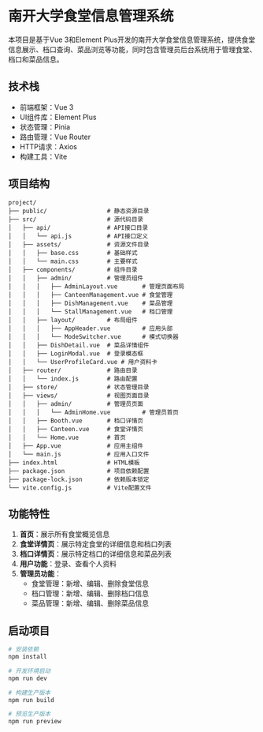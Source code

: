 # 南开大学食堂信息管理系统

本项目是基于Vue 3和Element Plus开发的南开大学食堂信息管理系统，提供食堂信息展示、档口查询、菜品浏览等功能，同时包含管理员后台系统用于管理食堂、档口和菜品信息。

## 技术栈

- 前端框架：Vue 3
- UI组件库：Element Plus
- 状态管理：Pinia
- 路由管理：Vue Router
- HTTP请求：Axios
- 构建工具：Vite

## 项目结构

```
project/
├── public/                 # 静态资源目录
├── src/                    # 源代码目录
│   ├── api/                # API接口目录
│   │   └── api.js          # API接口定义
│   ├── assets/             # 资源文件目录
│   │   ├── base.css        # 基础样式
│   │   └── main.css        # 主要样式
│   ├── components/         # 组件目录
│   │   ├── admin/          # 管理员组件
│   │   │   ├── AdminLayout.vue       # 管理页面布局
│   │   │   ├── CanteenManagement.vue # 食堂管理
│   │   │   ├── DishManagement.vue    # 菜品管理
│   │   │   └── StallManagement.vue   # 档口管理
│   │   ├── layout/         # 布局组件
│   │   │   ├── AppHeader.vue         # 应用头部
│   │   │   └── ModeSwitcher.vue      # 模式切换器
│   │   ├── DishDetail.vue  # 菜品详情组件
│   │   ├── LoginModal.vue  # 登录模态框
│   │   └── UserProfileCard.vue # 用户资料卡
│   ├── router/             # 路由目录
│   │   └── index.js        # 路由配置
│   ├── store/              # 状态管理目录
│   ├── views/              # 视图页面目录
│   │   ├── admin/          # 管理员页面
│   │   │   └── AdminHome.vue         # 管理员首页
│   │   ├── Booth.vue       # 档口详情页
│   │   ├── Canteen.vue     # 食堂详情页
│   │   └── Home.vue        # 首页
│   ├── App.vue             # 应用主组件
│   └── main.js             # 应用入口文件
├── index.html              # HTML模板
├── package.json            # 项目依赖配置
├── package-lock.json       # 依赖版本锁定
└── vite.config.js          # Vite配置文件
```

## 功能特性

1. **首页**：展示所有食堂概览信息
2. **食堂详情页**：展示特定食堂的详细信息和档口列表
3. **档口详情页**：展示特定档口的详细信息和菜品列表
4. **用户功能**：登录、查看个人资料
5. **管理员功能**：
   - 食堂管理：新增、编辑、删除食堂信息
   - 档口管理：新增、编辑、删除档口信息
   - 菜品管理：新增、编辑、删除菜品信息

## 启动项目

```bash
# 安装依赖
npm install

# 开发环境启动
npm run dev

# 构建生产版本
npm run build

# 预览生产版本
npm run preview
``` 
